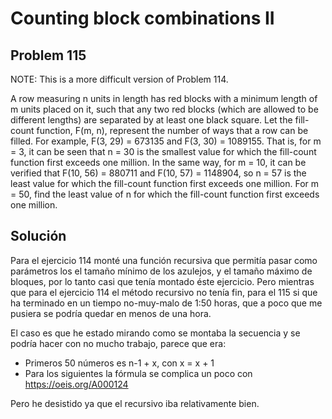 # Counting block combinations II

## Problem 115 

NOTE: This is a more difficult version of Problem 114.

A row measuring n units in length has red blocks with a minimum length of
m units placed on it, such that any two red blocks (which are allowed to be
different lengths) are separated by at least one black square.  Let the
fill-count function, F(m, n), represent the number of ways that a row can be
filled.  For example, F(3, 29) = 673135 and F(3, 30) = 1089155.  That is, for
m = 3, it can be seen that n = 30 is the smallest value for which the
fill-count function first exceeds one million.  In the same way, for m = 10, it
can be verified that F(10, 56) = 880711 and F(10, 57) = 1148904, so n = 57 is
the least value for which the fill-count function first exceeds one million.
For m = 50, find the least value of n for which the fill-count function first
exceeds one million.

## Solución

Para el ejercicio 114 monté una función recursiva que permitía pasar como
parámetros los el tamaño mínimo de los azulejos, y el tamaño máximo de bloques,
por lo tanto casi que tenía montado éste ejercicio. Pero mientras que para el
ejercicio 114 el método recursivo no tenía fin, para el 115 si que ha terminado
en un tiempo no-muy-malo de 1:50 horas, que a poco que me pusiera se podría
quedar en menos de una hora.

El caso es que he estado mirando como se montaba la secuencia y se podría hacer
con no mucho trabajo, parece que era:

 - Primeros 50 números es n-1 + x, con x = x + 1
 - Para los siguientes la fórmula se complica un poco con
   https://oeis.org/A000124

Pero he desistido ya que el recursivo iba relativamente bien.
